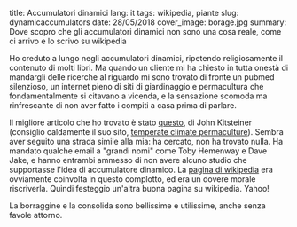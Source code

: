 title: Accumulatori dinamici
lang: it
tags: wikipedia, piante
slug: dynamicaccumulators
date: 28/05/2018
cover_image: borage.jpg
summary: Dove scopro che gli accumulatori dinamici non sono una cosa reale, come ci arrivo e lo scrivo su wikipedia

Ho creduto a lungo negli accumulatori dinamici, ripetendo religiosamente il contenuto di molti libri. Ma quando un cliente mi ha chiesto in tutta onestà di mandargli delle ricerche al riguardo mi sono trovato di fronte un pubmed silenzioso, un internet pieno di siti di giardinaggio e permacultura che fondamentalmente si citavano a vicenda, e la sensazione scomoda ma rinfrescante di non aver fatto i compiti a casa prima di parlare.

Il migliore articolo che ho trovato è stato [questo](https://permaculturenews.org/2015/04/10/the-facts-about-dynamic-accumulators/), di  John Kitsteiner (consiglio caldamente il suo sito, [temperate climate permaculture](http://tcpermaculture.com/)). Sembra aver seguito una strada simile alla mia: ha cercato, non ha trovato nulla. Ha mandato qualche email a "grandi nomi" come Toby Hemenway e Dave Jake, e hanno entrambi ammesso di non avere alcuno studio che supportasse l'idea di accumulatore dinamico.
La [pagina di wikipedia](https://en.wikipedia.org/wiki/Dynamic_accumulator) era ovviamente coinvolta in questo complotto, ed era un dovere morale riscriverla. Quindi festeggio un'altra buona pagina su wikipedia. Yahoo!

La borraggine e la consolida sono bellissime e utilissime, anche senza favole attorno.
